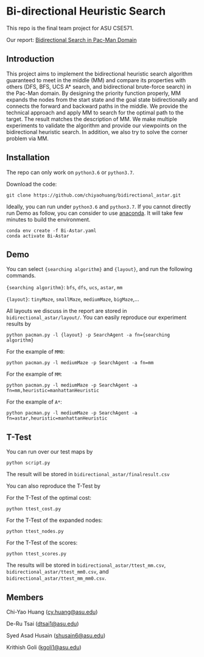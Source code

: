 # Bi-directional Heuristic Search

This repo is the final team project for ASU CSE571.

Our report: [Bidirectional Search in Pac-Man Domain](https://drive.google.com/file/d/1m91IiQnZbji14fxWS17oPzdyivXpf3Y5/view?usp=share_link)

## Introduction

This project aims to implement the bidirectional heuristic search algorithm guaranteed to meet in the middle (MM) and compare its properties with others (DFS, BFS, UCS A* search, and bidirectional brute-force search) in the Pac-Man domain. By designing the priority function properly, MM expands the nodes from the start state and the goal state bidirectionally and connects the forward and backward paths in the middle. We provide the technical approach and apply MM to search for the optimal path to the target. The result matches the description of MM. We make multiple experiments to validate the algorithm and provide our viewpoints on the bidirectional heuristic search. In addition, we also try to solve the corner problem via MM. 


## Installation

The repo can only work on `python3.6` or `python3.7`.

Download the code:

```
git clone https://github.com/chiyaohuang/bidirectional_astar.git
```

Ideally, you can run under `python3.6` and `python3.7`.
If you cannot directly run Demo as follow, you can consider to use [anaconda](https://www.anaconda.com/). It will take few minutes to build the environment.

```
conda env create -f Bi-Astar.yaml
conda activate Bi-Astar
```


## Demo

You can select `{searching algorithm}` and `{layout}`, and run the following commands.

`{searching algorithm}`: `bfs`, `dfs`, `ucs`, `astar`, `mm`

`{layout}`: `tinyMaze`, `smallMaze`, `mediumMaze`, `bigMaze`,...

All layouts we discuss in the report are stored in `bidirectional_astar/layout/`. You can easily reproduce our experiment results by

```
python pacman.py -l {layout} -p SearchAgent -a fn={searching algorithm}
```

For the example of `MM0`:

```
python pacman.py -l mediumMaze -p SearchAgent -a fn=mm
```

For the example of `MM`:

```
python pacman.py -l mediumMaze -p SearchAgent -a fn=mm,heuristic=manhattanHeuristic
```

For the example of `A*`:

```
python pacman.py -l mediumMaze -p SearchAgent -a fn=astar,heuristic=manhattanHeuristic
```

## T-Test

You can run over our test maps by

```
python script.py
```

The result will be stored in `bidirectional_astar/finalresult.csv`


You can also reproduce the T-Test by

For the T-Test of the optimal cost:

```
python ttest_cost.py
```

For the T-Test of the expanded nodes:

```
python ttest_nodes.py
```

For the T-Test of the scores:

```
python ttest_scores.py
```

The results will be stored in `bidirectional_astar/ttest_mm.csv`, `bidirectional_astar/ttest_mm0.csv`, and `bidirectional_astar/ttest_mm_mm0.csv`. 


## Members

Chi-Yao Huang ([cy.huang@asu.edu](cy.huang@asu.edu))

De-Ru Tsai ([dtsai1@asu.edu](dtsai1@asu.edu))

Syed Asad Husain ([shusain6@asu.edu](shusain6@asu.edu))

Krithish Goli ([kgoli1@asu.edu](kgoli1@asu.edu))
